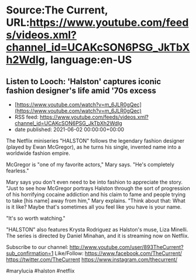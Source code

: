 # Source:The Current, URL:https://www.youtube.com/feeds/videos.xml?channel_id=UCAKcSON6PSG_JkTbXh2WdIg, language:en-US

## Listen to Looch: 'Halston' captures iconic fashion designer's life amid '70s excess
 - [https://www.youtube.com/watch?v=m_6JLR0gQec](https://www.youtube.com/watch?v=m_6JLR0gQec)
 - RSS feed: https://www.youtube.com/feeds/videos.xml?channel_id=UCAKcSON6PSG_JkTbXh2WdIg
 - date published: 2021-06-02 00:00:00+00:00

The Netflix miniseries "HALSTON" follows the legendary fashion designer (played by Ewan McGregor), as he turns his single, invented name into a worldwide fashion empire.

McGregor is "one of my favorite actors," Mary says. "He's completely fearless."

Mary says you don't even need to be into fashion to appreciate the story. "Just to see how McGregor portrays Halston through the sort of progression of his horrifying cocaine addiction and his claim to fame and people trying to take [his name] away from him," Mary explains. "Think about that: What is it like? Maybe that's sometimes all you feel like you have is your name.

"It's so worth watching."

"HALSTON" also features Krysta Rodriguez as Halston's muse, Liza Minelli. The series is directed by Daniel Minahan, and it is streaming now on Netflix.

Subscribe to our channel:
http://www.youtube.com/user/893TheCurrent?sub_confirmation=1
Like/Follow:
https://www.facebook.com/TheCurrent/
https://twitter.com/TheCurrent
https://www.instagram.com/thecurrent/

#marylucia #halston #netflix

